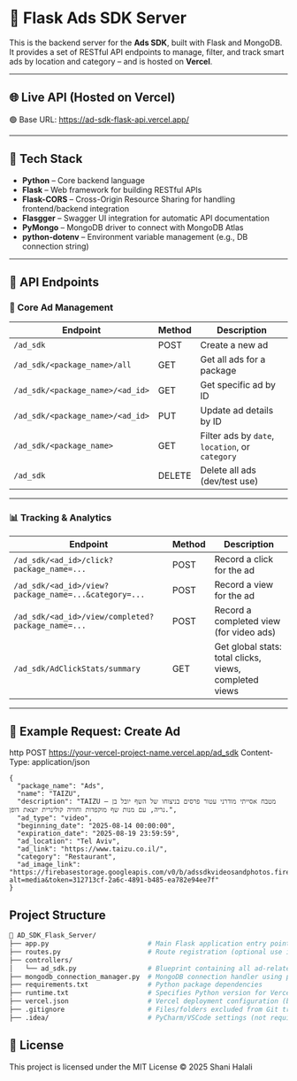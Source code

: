 # 🚀 Flask Ads SDK Server

This is the backend server for the **Ads SDK**, built with Flask and MongoDB.  
It provides a set of RESTful API endpoints to manage, filter, and track smart ads by location and category – and is hosted on **Vercel**.

---

## 🌐 Live API (Hosted on Vercel)

🟢 Base URL:  https://ad-sdk-flask-api.vercel.app/

---

## 🧱 Tech Stack

- **Python** – Core backend language
- **Flask** – Web framework for building RESTful APIs
- **Flask-CORS** – Cross-Origin Resource Sharing for handling frontend/backend integration
- **Flasgger** – Swagger UI integration for automatic API documentation
- **PyMongo** – MongoDB driver to connect with MongoDB Atlas
- **python-dotenv** – Environment variable management (e.g., DB connection string)

---

## 📘 API Endpoints

### 🔧 Core Ad Management

| Endpoint                              | Method | Description                                                  |
|---------------------------------------|--------|--------------------------------------------------------------|
| `/ad_sdk`                             | POST   | Create a new ad                                              |
| `/ad_sdk/<package_name>/all`          | GET    | Get all ads for a package                                    |
| `/ad_sdk/<package_name>/<ad_id>`      | GET    | Get specific ad by ID                                        |
| `/ad_sdk/<package_name>/<ad_id>`      | PUT    | Update ad details by ID                                      |
| `/ad_sdk/<package_name>`              | GET    | Filter ads by `date`, `location`, or `category`              |
| `/ad_sdk`                             | DELETE | Delete all ads (dev/test use)                                |

---

### 📊 Tracking & Analytics

| Endpoint                                                    | Method | Description                                                     |
|-------------------------------------------------------------|--------|-----------------------------------------------------------------|
| `/ad_sdk/<ad_id>/click?package_name=...`                    | POST   | Record a click for the ad                                       |
| `/ad_sdk/<ad_id>/view?package_name=...&category=...`        | POST   | Record a view for the ad                                        |
| `/ad_sdk/<ad_id>/view/completed?package_name=...`           | POST   | Record a completed view (for video ads)                         |
| `/ad_sdk/AdClickStats/summary`                              | GET    | Get global stats: total clicks, views, completed views          |

---

## 🧪 Example Request: Create Ad
http
POST https://your-vercel-project-name.vercel.app/ad_sdk
Content-Type: application/json

```
{
  "package_name": "Ads",
  "name": "TAIZU",
  "description": "TAIZU – מטבח אסייתי מודרני עטור פרסים בניצוחו של השף יובל בן נריה, עם מנות שף מוקפדות וחוויה קולינרית יוצאת דופן.",
  "ad_type": "video",
  "beginning_date": "2025-08-14 00:00:00",
  "expiration_date": "2025-08-19 23:59:59",
  "ad_location": "Tel Aviv",
  "ad_link": "https://www.taizu.co.il/",
  "category": "Restaurant",
  "ad_image_link": "https://firebasestorage.googleapis.com/v0/b/adssdkvideosandphotos.firebasestorage.app/o/video%2FTaizo%20Resturant.mp4?alt=media&token=312713cf-2a6c-4891-b485-ea782e94ee7f"
}
```
## Project Structure
```bash
📁 AD_SDK_Flask_Server/
├── app.py                         # Main Flask application entry point
├── routes.py                      # Route registration (optional use if needed)
├── controllers/
│   └── ad_sdk.py                  # Blueprint containing all ad-related endpoints
├── mongodb_connection_manager.py  # MongoDB connection handler using pymongo
├── requirements.txt               # Python package dependencies
├── runtime.txt                    # Specifies Python version for Vercel (e.g. python-3.10)
├── vercel.json                    # Vercel deployment configuration (builds & routes)
├── .gitignore                     # Files/folders excluded from Git tracking
├── .idea/                         # PyCharm/VSCode settings (not required for deployment)
```

## 📄 License

This project is licensed under the MIT License © 2025 Shani Halali



